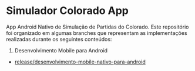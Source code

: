 # Simulador Colorado App

App Android Nativo de Simulação de Partidas do Colorado. Este repositório foi organizado em algumas branches que representam as implementações realizadas durante os seguintes conteúdos:

1. Desenvolvimento Mobile para Android
  - [release/desenvolvimento-mobile-nativo-para-android](https://github.com/oHund1/Simulador-Colorado/tree/release/desenvolvimento-mobile-nativo-para-android)
